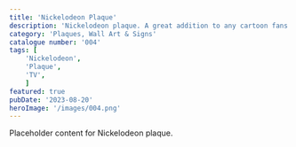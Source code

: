 ```yaml
---
title: 'Nickelodeon Plaque'
description: 'Nickelodeon plaque. A great addition to any cartoon fans game room office or bedroom'
category: 'Plaques, Wall Art & Signs'
catalogue number: '004'
tags: [
    'Nickelodeon', 
    'Plaque', 
    'TV',
    ]
featured: true
pubDate: '2023-08-20'
heroImage: '/images/004.png'
---
```


Placeholder content for Nickelodeon plaque.